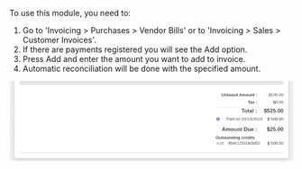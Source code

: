 To use this module, you need to:

1.  Go to 'Invoicing \> Purchases \> Vendor Bills' or to 'Invoicing \>
    Sales \> Customer Invoices'.
2.  If there are payments registered you will see the Add option.
3.  Press Add and enter the amount you want to add to invoice.
4.  Automatic reconciliation will be done with the specified amount.

![Payment Widget Amount Reconciled](../static/description/payment_widget_amount_reconciled.png)
